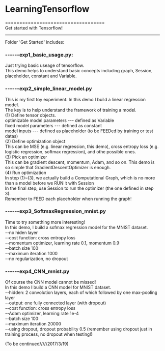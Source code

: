 # LearningTensorflow    
===================================     
Get started with Tensorflow!

-----------------------------------    
Folder 'Get Started' includes:

### ------exp1_basic_usage.py:     
Just trying basic useage of tensorflow.     
This demo helps to understand basic concepts including graph, Session, placeholder, constant and Variable.

### ------exp2_simple_linear_model.py    
This is my first toy experiment. In this demo I build a linear regression model.     
The key is to help understand the framework of training a model.      
(1) Define tensor objects.    
optimizable model parameters --- defined as Variable    
fixed model parameters       --- defined as constant    
model inputs                 --- defined as placeholder (to be FEEDed by training or test datas)    
(2) Define optimization object    
This can be MSE (e.g. linear regression, this demo), cross entropy loss (e.g. logistic regression, softmax regression), and othe possible ones.    
(3) Pick an optimizer    
This can be gradient descent, momentum, Adam, and so on. This demo is so simple that GradientDescentOptimizer is enough.    
(4) Run optimization    
In step (1)~(3), we actually build a Computational Graph, which is no more than a model before we RUN it with Session    
In the final step, use Session to run the optimizer (the one defined in step 3).    
Remember to FEED each placeholder when running the graph!

### ------exp3_SoftmaxRegression_mnist.py    
Time to try something more interesting!    
In this demo, I build a sofmax regression model for the MNIST dataset.    
--no hiden layer    
--cost function: cross entropy loss    
--momentum optimizer, learning rate 0.1, momentum 0.9    
--batch size 100    
--maximum iteration 1000    
--no regularization, no dropout

### ------exp4_CNN_mnist.py    
Of course the CNN model cannot be missed!    
In this demo I build a CNN model for MNIST dataset.    
--hidden: 2 convolution layers, each of which followed by one max-pooling layer    
--output: one fully connected layer (with dropout)    
--cost function: cross entropy loss    
--Adam optimizer, learning rate 1e-4    
--batch size 100    
--maximum iteration 20000    
--using dropout, dropout probability 0.5 (remember using dropout just in training process, no dropout when testing!)

(To be continued/////2017/3/19)
